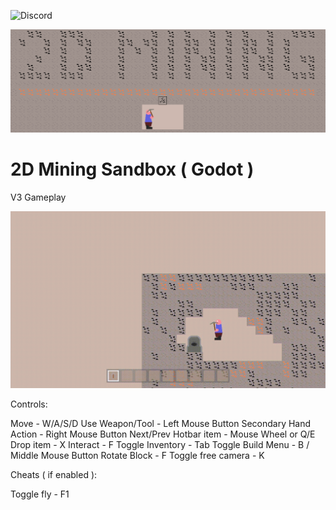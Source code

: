 ![Discord](https://img.shields.io/discord/1241157847463493682.svg?color=%237289da&label=Discord&logo=discord&logoColor=%237289da)

![Logo](media/banner.png)

2D Mining Sandbox ( Godot )
=============


V3 Gameplay

![Gameplay](media/gameplay.gif)


Controls:
	
Move					- W/A/S/D
Use Weapon/Tool			- Left Mouse Button
Secondary Hand Action	- Right Mouse Button
Next/Prev Hotbar item	- Mouse Wheel or Q/E
Drop item				- X
Interact				- F
Toggle Inventory		- Tab
Toggle Build Menu		- B / Middle Mouse Button
Rotate Block			- F
Toggle free camera		- K

Cheats ( if enabled ):
	
Toggle fly				- F1
